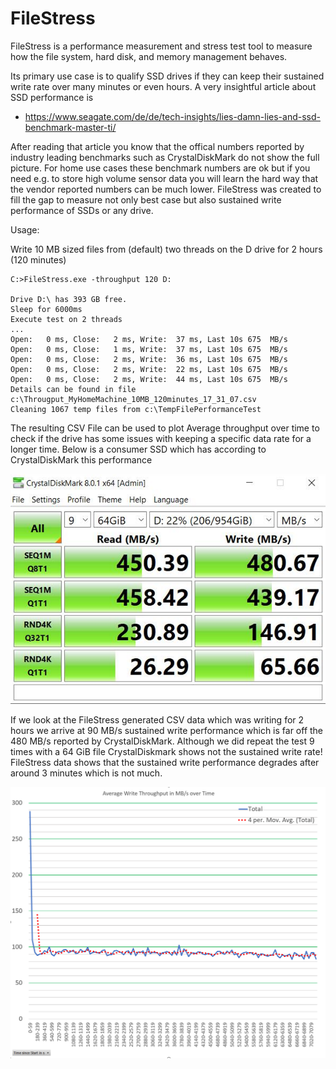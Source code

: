 # FileStress

FileStress is a performance measurement and stress test tool to measure how the file system, hard disk, and memory management behaves.

Its primary use case is to qualify SSD drives if they can keep their sustained write rate over many minutes or even hours. A very insightful article about SSD performance is 

 - https://www.seagate.com/de/de/tech-insights/lies-damn-lies-and-ssd-benchmark-master-ti/

After reading that article you know that the offical numbers reported by industry leading benchmarks such as CrystalDiskMark do not show the full picture.
For home use cases these benchmark numbers are ok but if you need e.g. to store high volume sensor data you will learn the hard way that the vendor reported numbers 
can be much lower.
FileStress was created to fill the gap to measure not only best case but also sustained write performance of SSDs or any drive. 

Usage:

Write 10 MB sized files from (default) two threads on the D drive for 2 hours (120 minutes)

```
C:>FileStress.exe -throughput 120 D:

Drive D:\ has 393 GB free. 
Sleep for 6000ms
Execute test on 2 threads
...
Open:   0 ms, Close:   2 ms, Write:  37 ms, Last 10s 675  MB/s
Open:   0 ms, Close:   1 ms, Write:  37 ms, Last 10s 675  MB/s
Open:   0 ms, Close:   2 ms, Write:  36 ms, Last 10s 675  MB/s
Open:   0 ms, Close:   2 ms, Write:  22 ms, Last 10s 675  MB/s
Open:   0 ms, Close:   2 ms, Write:  44 ms, Last 10s 675  MB/s
Details can be found in file c:\Througput_MyHomeMachine_10MB_120minutes_17_31_07.csv
Cleaning 1067 temp files from c:\TempFilePerformanceTest
```

The resulting CSV File can be used to plot Average throughput over time to check if the drive has some issues with keeping a specific data rate for a longer time.
Below is a consumer SSD which has according to CrystalDiskMark this performance

![Crystal Disk Mark Perf](doc/Crystaldiskmark.png)

If we look at the FileStress generated CSV data which was writing for 2 hours we arrive at 90 MB/s sustained write performance which is far off the 480 MB/s reported by CrystalDiskMark.
Although we did repeat the test 9 times with a 64 GiB file CrystalDiskmark shows not the sustained write rate!
FileStress data shows that the sustained write performance degrades after around 3 minutes which is not much.

![Sustained Write Performance](doc/SustainedWritePerformance.png)


